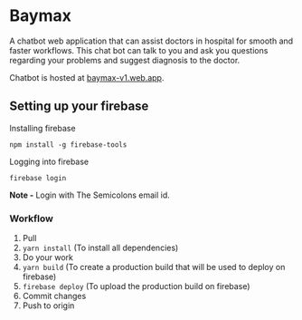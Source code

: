 # Baymax

A chatbot web application that can assist doctors in hospital for smooth and faster workflows. This chat bot can talk to you and ask you questions regarding your problems and suggest diagnosis to the doctor.

Chatbot is hosted at [baymax-v1.web.app](https://baymax-v1.web.app/).

## Setting up your firebase

Installing firebase

`npm install -g firebase-tools`

Logging into firebase

`firebase login`

**Note -** Login with The Semicolons email id.

### Workflow

1. Pull
2. `yarn install` (To install all dependencies)
3. Do your work
4. `yarn build` (To create a production build that will be used to deploy on firebase)
5. `firebase deploy` (To upload the production build on firebase)
6. Commit changes
7. Push to origin
